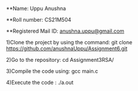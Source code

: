 **Name: Uppu Anushna

**Roll number: CS21M504

**Registered Mail ID: anushna.uppu@gmail.com

1)Clone the project by using the command: git clone https://github.com/anushnaUppu/Assignment6.git

2)Go to the repository: cd Assignment3RSA/

3)Compile the code using: gcc main.c

4)Execute the code : ./a.out
